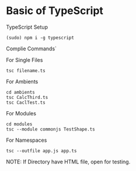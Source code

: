 # Basic of TypeScript

TypeScript Setup

```
(sudo) npm i -g typescript
```

Complie Commands`

For Single Files

```
tsc filename.ts
```

For Ambients

```
cd ambients
tsc CalcThird.ts
tsc CaclTest.ts
```

For Modules

```
cd modules
tsc --module commonjs TestShape.ts
```

For Namespaces

```
tsc --outfile app.js app.ts
```

NOTE: If Directory have HTML file, open for testing.
